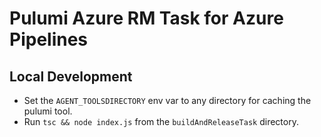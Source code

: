 # Pulumi Azure RM Task for Azure Pipelines

## Local Development

- Set the `AGENT_TOOLSDIRECTORY` env var to any directory for caching the pulumi tool.
- Run `tsc && node index.js` from the `buildAndReleaseTask` directory.
